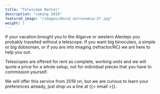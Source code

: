 ```yaml
---
title: "Telescope Rental"
description: "coming 2019"
featured_image: "/images/david_astronomia-27.jpg"
weight: 1
---
```


If your vacation brought you to the Algarve or western Alentejo you probably travelled without a telescope.
If you want big binoculars, a simple or big dobsonian, or if you are into imaging (refractor/RC) we are here to help you out.

<!--more-->

Telescopes are offered for rent as complete, working units and we will quote a price for a whole setup, not for individual pieces that you have to commission yourself.

We will offer this service from 2019 on, but we are curious to learn your preferences already, just drop us a line at {{< email >}}.
